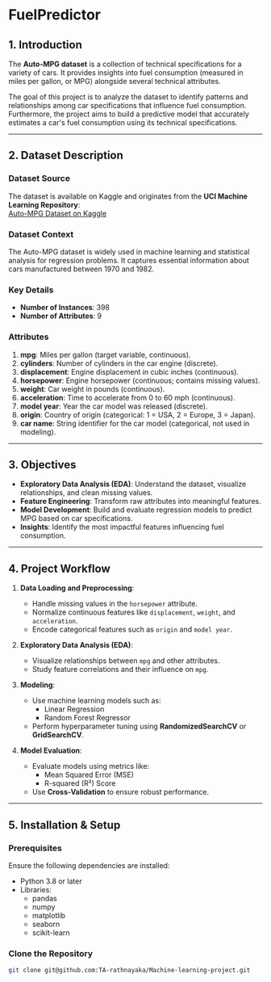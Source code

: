 # FuelPredictor

## 1. Introduction

The **Auto-MPG dataset** is a collection of technical specifications for a variety of cars. It provides insights into fuel consumption (measured in miles per gallon, or MPG) alongside several technical attributes.

The goal of this project is to analyze the dataset to identify patterns and relationships among car specifications that influence fuel consumption. Furthermore, the project aims to build a predictive model that accurately estimates a car's fuel consumption using its technical specifications.

---

## 2. Dataset Description

### Dataset Source  
The dataset is available on Kaggle and originates from the **UCI Machine Learning Repository**:  
[Auto-MPG Dataset on Kaggle](https://www.kaggle.com/datasets/uciml/autompg-dataset?resource=download)

### Dataset Context  
The Auto-MPG dataset is widely used in machine learning and statistical analysis for regression problems. It captures essential information about cars manufactured between 1970 and 1982.

### Key Details  
- **Number of Instances**: 398  
- **Number of Attributes**: 9  

### Attributes
1. **mpg**: Miles per gallon (target variable, continuous).  
2. **cylinders**: Number of cylinders in the car engine (discrete).  
3. **displacement**: Engine displacement in cubic inches (continuous).  
4. **horsepower**: Engine horsepower (continuous; contains missing values).  
5. **weight**: Car weight in pounds (continuous).  
6. **acceleration**: Time to accelerate from 0 to 60 mph (continuous).  
7. **model year**: Year the car model was released (discrete).  
8. **origin**: Country of origin (categorical: 1 = USA, 2 = Europe, 3 = Japan).  
9. **car name**: String identifier for the car model (categorical, not used in modeling).

---

## 3. Objectives
- **Exploratory Data Analysis (EDA)**: Understand the dataset, visualize relationships, and clean missing values.  
- **Feature Engineering**: Transform raw attributes into meaningful features.  
- **Model Development**: Build and evaluate regression models to predict MPG based on car specifications.  
- **Insights**: Identify the most impactful features influencing fuel consumption.

---

## 4. Project Workflow
1. **Data Loading and Preprocessing**:
    - Handle missing values in the `horsepower` attribute.  
    - Normalize continuous features like `displacement`, `weight`, and `acceleration`.  
    - Encode categorical features such as `origin` and `model year`.

2. **Exploratory Data Analysis (EDA)**:
    - Visualize relationships between `mpg` and other attributes.  
    - Study feature correlations and their influence on `mpg`.  

3. **Modeling**:
    - Use machine learning models such as:
        - Linear Regression  
        - Random Forest Regressor  
    - Perform hyperparameter tuning using **RandomizedSearchCV** or **GridSearchCV**.  

4. **Model Evaluation**:
    - Evaluate models using metrics like:
        - Mean Squared Error (MSE)  
        - R-squared (R²) Score  
    - Use **Cross-Validation** to ensure robust performance.

---

## 5. Installation & Setup

### Prerequisites  
Ensure the following dependencies are installed:  
- Python 3.8 or later  
- Libraries:  
    - pandas  
    - numpy  
    - matplotlib  
    - seaborn  
    - scikit-learn  

### Clone the Repository
```bash
git clone git@github.com:TA-rathnayaka/Machine-learning-project.git


